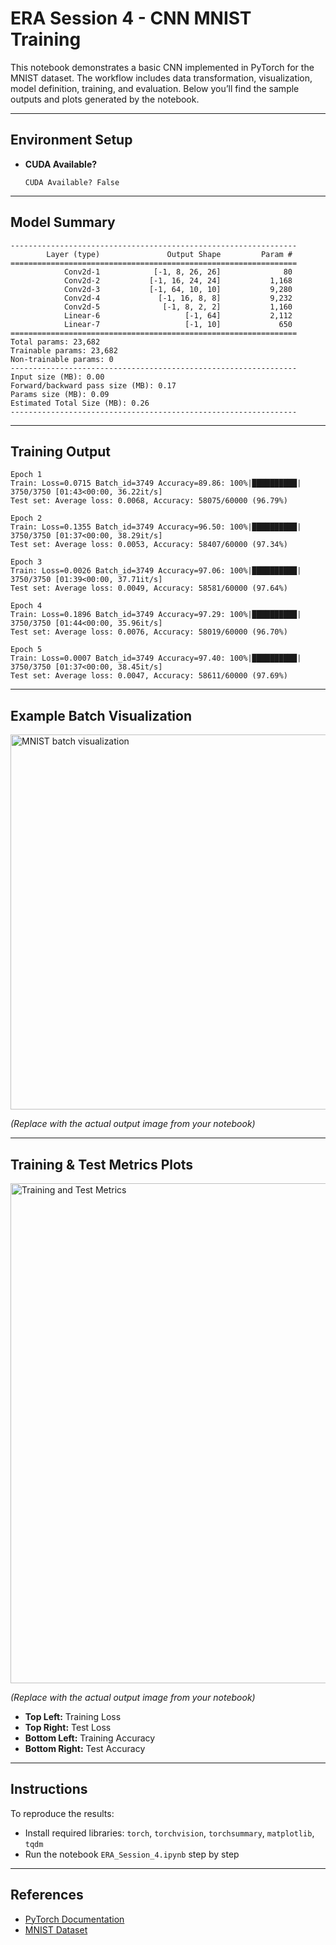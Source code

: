 # ERA Session 4 - CNN MNIST Training

This notebook demonstrates a basic CNN implemented in PyTorch for the MNIST dataset. The workflow includes data transformation, visualization, model definition, training, and evaluation. Below you’ll find the sample outputs and plots generated by the notebook.

---

## Environment Setup

- **CUDA Available?**  
  ```
  CUDA Available? False
  ```

---

## Model Summary

```
----------------------------------------------------------------
        Layer (type)               Output Shape         Param #
================================================================
            Conv2d-1            [-1, 8, 26, 26]              80
            Conv2d-2           [-1, 16, 24, 24]           1,168
            Conv2d-3           [-1, 64, 10, 10]           9,280
            Conv2d-4             [-1, 16, 8, 8]           9,232
            Conv2d-5              [-1, 8, 2, 2]           1,160
            Linear-6                   [-1, 64]           2,112
            Linear-7                   [-1, 10]             650
================================================================
Total params: 23,682
Trainable params: 23,682
Non-trainable params: 0
----------------------------------------------------------------
Input size (MB): 0.00
Forward/backward pass size (MB): 0.17
Params size (MB): 0.09
Estimated Total Size (MB): 0.26
----------------------------------------------------------------
```

---

## Training Output

```
Epoch 1
Train: Loss=0.0715 Batch_id=3749 Accuracy=89.86: 100%|██████████| 3750/3750 [01:43<00:00, 36.22it/s]
Test set: Average loss: 0.0068, Accuracy: 58075/60000 (96.79%)

Epoch 2
Train: Loss=0.1355 Batch_id=3749 Accuracy=96.50: 100%|██████████| 3750/3750 [01:37<00:00, 38.29it/s]
Test set: Average loss: 0.0053, Accuracy: 58407/60000 (97.34%)

Epoch 3
Train: Loss=0.0026 Batch_id=3749 Accuracy=97.06: 100%|██████████| 3750/3750 [01:39<00:00, 37.71it/s]
Test set: Average loss: 0.0049, Accuracy: 58581/60000 (97.64%)

Epoch 4
Train: Loss=0.1896 Batch_id=3749 Accuracy=97.29: 100%|██████████| 3750/3750 [01:44<00:00, 35.96it/s]
Test set: Average loss: 0.0076, Accuracy: 58019/60000 (96.70%)

Epoch 5
Train: Loss=0.0007 Batch_id=3749 Accuracy=97.40: 100%|██████████| 3750/3750 [01:37<00:00, 38.45it/s]
Test set: Average loss: 0.0047, Accuracy: 58611/60000 (97.69%)
```

---

## Example Batch Visualization

<img src="https://i.imgur.com/your-placeholder.png" alt="MNIST batch visualization" width="600"/>

_(Replace with the actual output image from your notebook)_

---

## Training & Test Metrics Plots

<img src="https://i.imgur.com/your-placeholder2.png" alt="Training and Test Metrics" width="800"/>

_(Replace with the actual output image from your notebook)_

- **Top Left:** Training Loss  
- **Top Right:** Test Loss  
- **Bottom Left:** Training Accuracy  
- **Bottom Right:** Test Accuracy  

---

## Instructions

To reproduce the results:
- Install required libraries: `torch`, `torchvision`, `torchsummary`, `matplotlib`, `tqdm`
- Run the notebook `ERA_Session_4.ipynb` step by step

---

## References

- [PyTorch Documentation](https://pytorch.org/)
- [MNIST Dataset](http://yann.lecun.com/exdb/mnist/)

